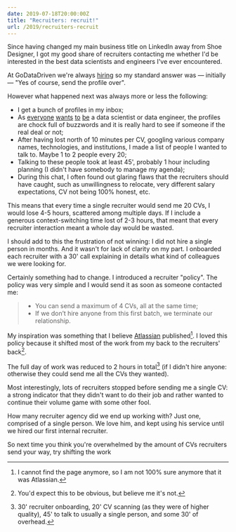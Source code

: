 ```yaml
---
date: 2019-07-18T20:00:00Z
title: "Recruiters: recruit!"
url: /2019/recruiters-recruit
---
```


Since having changed my main business title on LinkedIn away from Shoe Designer, I got my good
share of recruiters contacting me whether I'd be interested in the best data scientists and
engineers I've ever encountered.

At GoDataDriven we're always [hiring] so my standard answer was — initially — "Yes of course, send
the profile over".

However what happened next was always more or less the following:

- I get a bunch of profiles in my inbox;
- As [everyone](https://www.quora.com/Why-does-everyone-want-to-be-a-data-scientist-now)
  [wants](https://capturehighered.com/news/everyone-want-data-scientist-part-1/)
  [to](https://www.zdnet.com/article/want-to-be-a-data-scientist-five-ways-to-get-that-job-in-data-science/)
  [be](https://blog.edx.org/data-scientists-become-one) a data scientist or data engineer, the
  profiles are chock full of buzzwords and it is really hard to see if someone if the real deal or
  not;
- After having lost north of 10 minutes per CV, googling various company names, technologies, and
  institutions, I made a list of people I wanted to talk to. Maybe 1 to 2 people every 20;
- Talking to these people took at least 45', probably 1 hour including planning (I didn't have
  somebody to manage my agenda);
- During this chat, I often found out glaring flaws that the recruiters should have caught, such as
  unwillingness to relocate, very different salary expectations, CV not being 100% honest, etc.

This means that every time a single recruiter would send me 20 CVs, I would lose 4-5 hours,
scattered among multiple days. If I include a generous context-switching time lost of 2-3 hours,
that meant that every recruiter interaction meant a whole day would be wasted.

I should add to this the frustration of not winning: I did not hire a single person in months. And
it wasn't for lack of clarity on my part. I onboarded each recruiter with a 30' call explaining in
details what kind of colleagues we were looking for.

Certainly something had to change. I introduced a recruiter "policy". The policy was very simple
and I would send it as soon as someone contacted me:

> - You can send a maximum of 4 CVs, all at the same time;
> - If we don’t hire anyone from this first batch, we terminate our relationship.

My inspiration was something that I believe [Atlassian] published[^1]. I loved this policy because
it shifted most of the work from my back to the recruiters' back[^2].

The full day of work was reduced to 2 hours in total[^3] (if I didn't hire anyone: otherwise they
could send me all the CVs they wanted).

Most interestingly, lots of recruiters stopped before sending me a single CV: a strong indicator
that they didn't want to do their job and rather wanted to continue their volume game with some
other fool.

How many recruiter agency did we end up working with? Just one, comprised of a single person. We
love him, and kept using his service until we hired our first internal recruiter.

So next time you think you're overwhelmed by the amount of CVs recruiters send your way, try
shifting the work

[^1]: I cannot find the page anymore, so I am not 100% sure anymore that it was Atlassian.
[^2]: You'd expect this to be obvious, but believe me it's not.
[^3]: 30' recruiter onboarding, 20' CV scanning (as they were of higher quality), 45' to talk
  to usually a single person, and some 30' of overhead.

[hiring]: https://godatadriven.com/careers
[Atlassian]: http://atlassian.com
